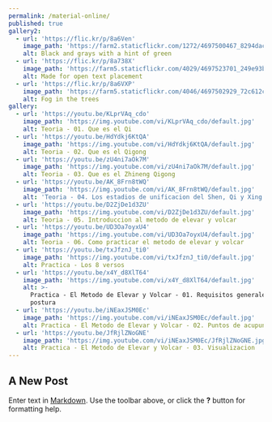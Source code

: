```yaml
---
permalink: /material-online/
published: true
gallery2:
  - url: 'https://flic.kr/p/8a6Ven'
    image_path: 'https://farm2.staticflickr.com/1272/4697500467_8294dac099_q.jpg'
    alt: Black and grays with a hint of green
  - url: 'https://flic.kr/p/8a738X'
    image_path: 'https://farm5.staticflickr.com/4029/4697523701_249e93ba23_q.jpg'
    alt: Made for open text placement
  - url: 'https://flic.kr/p/8a6VXP'
    image_path: 'https://farm5.staticflickr.com/4046/4697502929_72c612c636_q.jpg'
    alt: Fog in the trees
gallery:
  - url: 'https://youtu.be/KLprVAq_cdo'
    image_path: 'https://img.youtube.com/vi/KLprVAq_cdo/default.jpg'
    alt: Teoria - 01. Que es el Qi
  - url: 'https://youtu.be/HdYdkj6KtQA'
    image_path: 'https://img.youtube.com/vi/HdYdkj6KtQA/default.jpg'
    alt: Teoria - 02. Que es el Qigong
  - url: 'https://youtu.be/zU4ni7aOk7M'
    image_path: 'https://img.youtube.com/vi/zU4ni7aOk7M/default.jpg'
    alt: Teoria - 03. Que es el Zhineng Qigong
  - url: 'https://youtu.be/AK_8Frn8tWQ'
    image_path: 'https://img.youtube.com/vi/AK_8Frn8tWQ/default.jpg'
    alt: 'Teoria - 04. Los estadios de unificacion del Shen, Qi y Xing'
  - url: 'https://youtu.be/D2ZjDe1d3ZU'
    image_path: 'https://img.youtube.com/vi/D2ZjDe1d3ZU/default.jpg'
    alt: Teoria - 05. Introduccion al metodo de elevar y volcar
  - url: 'https://youtu.be/UD3Oa7oyxU4'
    image_path: 'https://img.youtube.com/vi/UD3Oa7oyxU4/default.jpg'
    alt: Teoria - 06. Como practicar el metodo de elevar y volcar
  - url: 'https://youtu.be/txJfznJ_ti0'
    image_path: 'https://img.youtube.com/vi/txJfznJ_ti0/default.jpg'
    alt: Practica - Los 8 versos
  - url: 'https://youtu.be/x4Y_d8XlT64'
    image_path: 'https://img.youtube.com/vi/x4Y_d8XlT64/default.jpg'
    alt: >-
      Practica - El Metodo de Elevar y Volcar - 01. Requisitos generales de
      postura
  - url: 'https://youtu.be/iNEaxJSM0Ec'
    image_path: 'https://img.youtube.com/vi/iNEaxJSM0Ec/default.jpg'
    alt: Practica - El Metodo de Elevar y Volcar - 02. Puntos de acupuntura
  - url: 'https://youtu.be/JfRjlZNoGNE'
    image_path: 'https://img.youtube.com/vi/iNEaxJSM0Ec/JfRjlZNoGNE.jpg'
    alt: Practica - El Metodo de Elevar y Volcar - 03. Visualizacion
---
```


## A New Post

Enter text in [Markdown](http://daringfireball.net/projects/markdown/). Use the toolbar above, or click the **?** button for formatting help.
